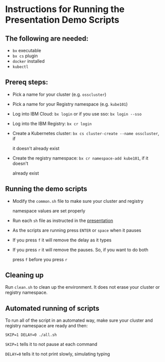 # Instructions for Running the Presentation Demo Scripts

## The following are needed:

* `bx` executable
* `bx cs` plugin
* `docker` installed
* `kubectl`

## Prereq steps:

* Pick a name for your cluster \(e.g. `osscluster`\)
* Pick a name for your Registry namespace \(e.g. `kube101`\)
* Log into IBM Cloud: `bx login` or if you use sso: `bx login --sso`
* Log into the IBM Registry: `bx cr login`
* Create a Kubernetes cluster: `bx cs cluster-create --name osscluster`, if

  it doesn't already exist

* Create the registry namespace: `bx cr namespace-add kube101`, if it doesn't

  already exist

## Running the demo scripts

* Modify the `common.sh` file to make sure your cluster and registry

  namespace values are set properly

* Run each `sh` file as instructed in the [presentation](https://github.com/svennam92/kube101/tree/d87628eae629edf45250e56e7792d692e4d83638/presentation/Workshop.pptx)
* As the scripts are running press `ENTER` or `space` when it pauses
* If you press `f` it will remove the delay as it types
* If you press `r` it will remove the pauses. So, if you want to do both

  press `f` before you press `r`

## Cleaning up

Run `clean.sh` to clean up the environment. It does not erase your cluster or registry namespace.

## Automated running of scripts

To run all of the script in an automated way, make sure your cluster and registry namespace are ready and then:

```text
SKIP=1 DELAY=0 ./all.sh
```

`SKIP=1` tells it to not pause at each command

`DELAY=0` tells it to not print slowly, simulating typing

